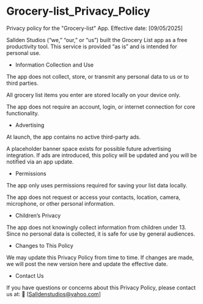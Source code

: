 # Grocery-list_Privacy_Policy
Privacy policy for the "Grocery-list" App.
Effective date: [09/05/2025]

Sallden Studios (“we,” “our,” or “us”) built the Grocery List app as a free productivity tool. This service is provided “as is” and is intended for personal use.

- Information Collection and Use

The app does not collect, store, or transmit any personal data to us or to third parties.

All grocery list items you enter are stored locally on your device only.

The app does not require an account, login, or internet connection for core functionality.

- Advertising

At launch, the app contains no active third-party ads.

A placeholder banner space exists for possible future advertising integration. If ads are introduced, this policy will be updated and you will be notified via an app update.

- Permissions

The app only uses permissions required for saving your list data locally.

The app does not request or access your contacts, location, camera, microphone, or other personal information.

- Children’s Privacy

The app does not knowingly collect information from children under 13. Since no personal data is collected, it is safe for use by general audiences.

- Changes to This Policy

We may update this Privacy Policy from time to time. If changes are made, we will post the new version here and update the effective date.

- Contact Us

If you have questions or concerns about this Privacy Policy, please contact us at:
📧 [Salldenstudios@yahoo.com]
